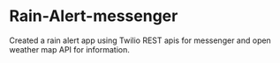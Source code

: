 # Rain-Alert-messenger
Created a rain alert app using Twilio REST apis for messenger and open weather map API for information.

